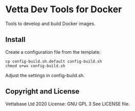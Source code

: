 # Vetta Dev Tools for Docker

Tools to develop and build Docker images.


## Install

Create a configuration file from the template:

```
cp config-build.sh.default config-build.sh
chmod u+wx config-build.sh
```

Adjust the settings in config-build.sh.


## Copyright and License

Vettabase Ltd  2020
License: GNU GPL 3
See LICENSE file.


